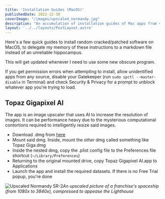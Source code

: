```yaml
---
title: 'Installation Guides (MacOS)'
publishedDate: 2022-12-30
coverImage: "/images/upscaled_normandy.jpg"
description: "An accumulation of installation guides of Mac apps from various personal app-related whims."
layout: '../../layouts/PostLayout.astro'
---
```


Here's a few quick guides to install random cracked/patched software on MacOS, to delegate my memory of these instructions to a markdown file instead of an unreliable hippocampus.

This will get updated whenever I need to use some new obscure program.

If you get permission errors when attempting to install, allow unidentified apps from any source, disable your Gatekeeper (run `sudo spctl --master-disable` in Terminal) and check Security & Privacy for a prompt to unblock whatever app you're trying to load.

## Topaz Gigapixel AI
The app is an image upscaler that uses AI to increase the resolution of images.  It can be performance heavy due to the mysterious computational contortions required to intelligently resize said images.

- Download .dmg from [here](https://www.123pan.com/s/l2tA-D0Y23)
- Mount said dmg.  Inside, mount the *other* dmg called something like Topaz Giga.dmg
- Inside the nested dmg, copy the .plist config file to the Preferences file shortcut (`~/Library/Preferences`)
- Returning to the original mounted drive, copy Topaz Gigapixel AI.app to Applications
- Launch the app and install the required datasets.  If there is no Free Trial popup, you're done

![Upscaled Normandy SR-2](/images/upscaled_normandy.jpg)*An upscaled picture of a franchise's spaceship (from 1080x to 3840x), compressed to appease the Lighthouse*